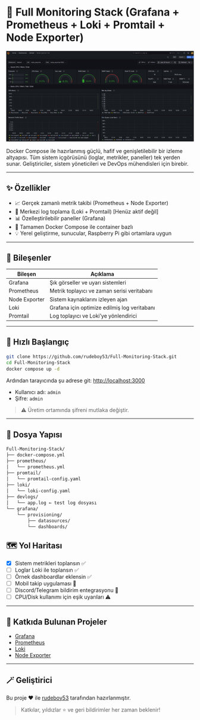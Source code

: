 # 🚀 Full Monitoring Stack (Grafana + Prometheus + Loki + Promtail + Node Exporter)

![Grafana Ekran Görüntüsü](https://raw.githubusercontent.com/rudeboy53/Full-Monitoring-Stack/refs/heads/main/screenshots/grafana-dashboard.png)

Docker Compose ile hazırlanmış güçlü, hafif ve genişletilebilir bir izleme altyapısı. Tüm sistem içgörüsünü (loglar, metrikler, paneller) tek yerden sunar. Geliştiriciler, sistem yöneticileri ve DevOps mühendisleri için birebir.

---

## ✨ Özellikler

- 📈 Gerçek zamanlı metrik takibi (Prometheus + Node Exporter)
- 📃 Merkezi log toplama (Loki + Promtail) [Henüz aktif değil]
- 📊 Özelleştirilebilir paneller (Grafana)
- 🐳 Tamamen Docker Compose ile container bazlı
- 💡 Yerel geliştirme, sunucular, Raspberry Pi gibi ortamlara uygun

---

## 🧱 Bileşenler

| Bileşen       | Açıklama                                  |
|---------------|--------------------------------------------|
| Grafana       | Şık görseller ve uyarı sistemleri          |
| Prometheus    | Metrik toplayıcı ve zaman serisi veritabanı|
| Node Exporter | Sistem kaynaklarını izleyen ajan           |
| Loki          | Grafana için optimize edilmiş log veritabanı|
| Promtail      | Log toplayıcı ve Loki’ye yönlendirici      |

---

## 🚀 Hızlı Başlangıç

```bash
git clone https://github.com/rudeboy53/Full-Monitoring-Stack.git
cd Full-Monitoring-Stack
docker compose up -d
```

Ardından tarayıcında şu adrese git: [http://localhost:3000](http://localhost:3000)

- Kullanıcı adı: `admin`
- Şifre: `admin`

> ⚠️ Üretim ortamında şifreni mutlaka değiştir.

---

## 🔧 Dosya Yapısı

```
Full-Monitoring-Stack/
├── docker-compose.yml
├── prometheus/
│   └── prometheus.yml
├── promtail/
│   └── promtail-config.yaml
├── loki/
│   └── loki-config.yaml
├── devlogs/
│   └── app.log ← test log dosyası
└── grafana/
    └── provisioning/
        ├── datasources/
        └── dashboards/
```


## 🗺️ Yol Haritası

- [x] Sistem metrikleri toplansın ✅
- [ ] Loglar Loki ile toplansın ✅
- [ ] Örnek dashboardlar eklensin ✅
- [ ] Mobil takip uygulaması 📱
- [ ] Discord/Telegram bildirim entegrasyonu 🔔
- [ ] CPU/Disk kullanımı için eşik uyarıları ⚠️

---

## 🤘 Katkıda Bulunan Projeler

- [Grafana](https://grafana.com)
- [Prometheus](https://prometheus.io)
- [Loki](https://grafana.com/oss/loki)
- [Node Exporter](https://github.com/prometheus/node_exporter)

---

## 🪄 Geliştirici

Bu proje ❤️ ile [rudeboy53](https://github.com/rudeboy53) tarafından hazırlanmıştır.

> Katkılar, yıldızlar ⭐ ve geri bildirimler her zaman beklenir!
